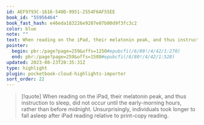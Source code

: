 ```yaml
---
id: AEF9793C-1616-540D-9951-2554F6AF55EE
book_id: "55956464"
book_fast_hash: e46eda183226e9207e07b00d9f3fc3c2
color: blue
note: ""
text: When reading on the iPad, their melatonin peak, and thus instruction to sleep, did not occur until the early-morning hours, rather than before midnight. Unsurprisingly, individuals took longer to fall asleep after iPad reading relative to print-copy reading.
pointer:
  begin: pbr:/page?page=259&offs=1250#epubcfi(/6/80!/4/42/1:270)
  end: pbr:/page?page=259&offs=1508#epubcfi(/6/80!/4/42/1:528)
updated: 2023-08-23T20:35:31Z
type: highlight
plugin: pocketbook-cloud-highlights-importer
sort_order: 22
---
```


> [!quote]
> When reading on the iPad, their melatonin peak, and thus instruction to sleep, did not occur until the early-morning hours, rather than before midnight. Unsurprisingly, individuals took longer to fall asleep after iPad reading relative to print-copy reading.

